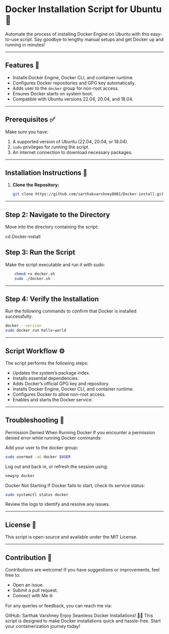 # Docker Installation Script for Ubuntu 🐳  

Automate the process of installing Docker Engine on Ubuntu with this easy-to-use script. Say goodbye to lengthy manual setups and get Docker up and running in minutes!  

---

## Features 🚀  
- Installs Docker Engine, Docker CLI, and container runtime.  
- Configures Docker repositories and GPG key automatically.  
- Adds user to the `docker` group for non-root access.  
- Ensures Docker starts on system boot.  
- Compatible with Ubuntu versions 22.04, 20.04, and 18.04.  

---

## Prerequisites ✅  
Make sure you have:  
1. A supported version of Ubuntu (22.04, 20.04, or 18.04).  
2. `sudo` privileges for running the script.  
3. An internet connection to download necessary packages.  

---

## Installation Instructions 📖  

1. **Clone the Repository:**  
   ```bash  
   git clone https://github.com/sarthakvarshney8081/Docker-install.git

---   
## Step 2: Navigate to the Directory
Move into the directory containing the script:


cd Docker-install  
## Step 3: Run the Script
Make the script executable and run it with sudo:
```bash
    chmod +x docker.sh  
    sudo ./docker.sh  
```
---
## Step 4: Verify the Installation
Run the following commands to confirm that Docker is installed successfully:
   ```bash
   docker --version  
   sudo docker run hello-world  
   ```
---
## Script Workflow ⚙️
The script performs the following steps:

- Updates the system’s package index.
- Installs essential dependencies.
- Adds Docker’s official GPG key and repository.
- Installs Docker Engine, Docker CLI, and container runtime.
- Configures Docker to allow non-root access.
- Enables and starts the Docker service.

---
## Troubleshooting 🔧
Permission Denied When Running Docker
If you encounter a permission denied error while running Docker commands:

Add your user to the docker group:
 ```bash
sudo usermod -aG docker $USER
```
Log out and back in, or refresh the session using:
```bash
newgrp docker
```
Docker Not Starting
If Docker fails to start, check its service status:
```bash
sudo systemctl status docker
```
Review the logs to identify and resolve any issues.

---
## License 📄
This script is open-source and available under the MIT License.

---
## Contribution 🤝
Contributions are welcome! If you have suggestions or improvements, feel free to:

- Open an issue.
- Submit a pull request.
- Connect with Me 🌐
  
For any queries or feedback, you can reach me via:

GitHub: Sarthak Varshney
Enjoy Seamless Docker Installations! 🐳🚀
This script is designed to make Docker installations quick and hassle-free. Start your containerization journey today!
